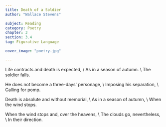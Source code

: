 ```yaml
---
title: Death of a Soldier
author: "Wallace Stevens"

subject: Reading
category: Poetry
chapter: 3
section: 3.4
tag: Figurative Language

cover_image: "poetry.jpg"

---
```

Life contracts and death is expected, \\
As in a season of autumn. \\
The soldier falls.

He does not become a three-days' personage, \\
Imposing his separation, \\
Calling for pomp.

Death is absolute and without memorial, \\
As in a season of autumn, \\
When the wind stops.

When the wind stops and, over the heavens, \\
The clouds go, nevertheless, \\
In their direction.
